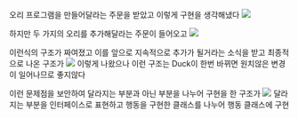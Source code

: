 오리 프로그램을 만들어달라는 주문을 받았고 이렇게 구현을 생각해냈다
<img src="https://user-images.githubusercontent.com/54605549/120076313-e361a780-c0df-11eb-91b2-a0272e1e402e.jpg">

하지만 두 가지의 오리를 추가해달라는 주문이 들어오고
<img src="https://user-images.githubusercontent.com/54605549/120076314-e3fa3e00-c0df-11eb-9624-fe44985b460c.jpg">

이런식의 구조가 짜여졌고 이를 앞으로 지속적으로 추가가 될거라는 소식을 받고 최종적으로 나온 구조가
<img src="https://user-images.githubusercontent.com/54605549/120076312-e2c91100-c0df-11eb-9cea-731a985e92a6.png">
이렇게 나왔으나 이런 구조는 Duck이 한번 바뀌면 원치않은 변경이 일어나므로 좋지않다

이런 문제점을 보안하여 달라지는 부분과 아닌 부분을 나누어 구현을 한 구조가
<img src="https://user-images.githubusercontent.com/54605549/120076315-e3fa3e00-c0df-11eb-898c-c215d98eff57.jpg">
달라지는 부분을 인터페이스로 표현하고 행동을 구현한 클래스를 나누어 행동 클래스에 구현
